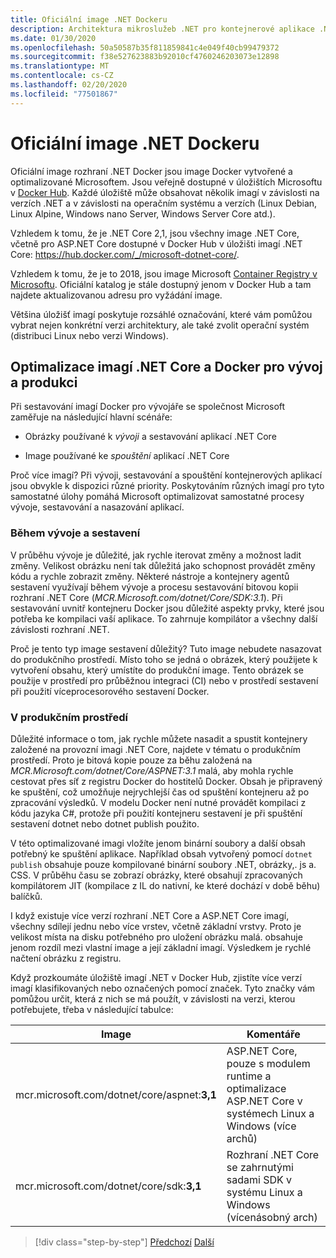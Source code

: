 ```yaml
---
title: Oficiální image .NET Dockeru
description: Architektura mikroslužeb .NET pro kontejnerové aplikace .NET | Oficiální image Docker pro .NET
ms.date: 01/30/2020
ms.openlocfilehash: 50a50587b35f811859841c4e049f40cb99479372
ms.sourcegitcommit: f38e527623883b92010cf4760246203073e12898
ms.translationtype: MT
ms.contentlocale: cs-CZ
ms.lasthandoff: 02/20/2020
ms.locfileid: "77501867"
---
```

# <a name="official-net-docker-images"></a>Oficiální image .NET Dockeru

Oficiální image rozhraní .NET Docker jsou image Docker vytvořené a optimalizované Microsoftem. Jsou veřejně dostupné v úložištích Microsoftu v [Docker Hub](https://hub.docker.com/u/microsoft/). Každé úložiště může obsahovat několik imagí v závislosti na verzích .NET a v závislosti na operačním systému a verzích (Linux Debian, Linux Alpine, Windows nano Server, Windows Server Core atd.).

Vzhledem k tomu, že je .NET Core 2,1, jsou všechny image .NET Core, včetně pro ASP.NET Core dostupné v Docker Hub v úložišti imagí .NET Core: <https://hub.docker.com/_/microsoft-dotnet-core/>.

Vzhledem k tomu, že je to 2018, jsou image Microsoft [Container Registry v Microsoftu](https://azure.microsoft.com/blog/microsoft-syndicates-container-catalog/). Oficiální katalog je stále dostupný jenom v Docker Hub a tam najdete aktualizovanou adresu pro vyžádání image.

Většina úložišť imagí poskytuje rozsáhlé označování, které vám pomůžou vybrat nejen konkrétní verzi architektury, ale také zvolit operační systém (distribuci Linux nebo verzi Windows).

## <a name="net-core-and-docker-image-optimizations-for-development-versus-production"></a>Optimalizace imagí .NET Core a Docker pro vývoj a produkci

Při sestavování imagí Docker pro vývojáře se společnost Microsoft zaměřuje na následující hlavní scénáře:

- Obrázky používané k *vývoji* a sestavování aplikací .NET Core

- Image používané ke *spouštění* aplikací .NET Core

Proč více imagí? Při vývoji, sestavování a spouštění kontejnerových aplikací jsou obvykle k dispozici různé priority. Poskytováním různých imagí pro tyto samostatné úlohy pomáhá Microsoft optimalizovat samostatné procesy vývoje, sestavování a nasazování aplikací.

### <a name="during-development-and-build"></a>Během vývoje a sestavení

V průběhu vývoje je důležité, jak rychle iterovat změny a možnost ladit změny. Velikost obrázku není tak důležitá jako schopnost provádět změny kódu a rychle zobrazit změny. Některé nástroje a kontejnery agentů sestavení využívají během vývoje a procesu sestavování bitovou kopii rozhraní .NET Core (*MCR.Microsoft.com/dotnet/Core/SDK:3.1*). Při sestavování uvnitř kontejneru Docker jsou důležité aspekty prvky, které jsou potřeba ke kompilaci vaší aplikace. To zahrnuje kompilátor a všechny další závislosti rozhraní .NET.

Proč je tento typ image sestavení důležitý? Tuto image nebudete nasazovat do produkčního prostředí. Místo toho se jedná o obrázek, který použijete k vytvoření obsahu, který umístíte do produkční image. Tento obrázek se použije v prostředí pro průběžnou integraci (CI) nebo v prostředí sestavení při použití víceprocesorového sestavení Docker.

### <a name="in-production"></a>V produkčním prostředí

Důležité informace o tom, jak rychle můžete nasadit a spustit kontejnery založené na provozní imagi .NET Core, najdete v tématu o produkčním prostředí. Proto je bitová kopie pouze za běhu založená na *MCR.Microsoft.com/dotnet/Core/ASPNET:3.1* malá, aby mohla rychle cestovat přes síť z registru Docker do hostitelů Docker. Obsah je připravený ke spuštění, což umožňuje nejrychlejší čas od spuštění kontejneru až po zpracování výsledků. V modelu Docker není nutné provádět kompilaci z kódu jazyka C\#, protože při použití kontejneru sestavení je při spuštění sestavení dotnet nebo dotnet publish použito.

V této optimalizované imagi vložíte jenom binární soubory a další obsah potřebný ke spuštění aplikace. Například obsah vytvořený pomocí `dotnet publish` obsahuje pouze kompilované binární soubory .NET, obrázky,. js a. CSS. V průběhu času se zobrazí obrázky, které obsahují zpracovaných kompilátorem JIT (kompilace z IL do nativní, ke které dochází v době běhu) balíčků.

I když existuje více verzí rozhraní .NET Core a ASP.NET Core imagí, všechny sdílejí jednu nebo více vrstev, včetně základní vrstvy. Proto je velikost místa na disku potřebného pro uložení obrázku malá. obsahuje jenom rozdíl mezi vlastní image a její základní imagí. Výsledkem je rychlé načtení obrázku z registru.

Když prozkoumáte úložiště imagí .NET v Docker Hub, zjistíte více verzí imagí klasifikovaných nebo označených pomocí značek. Tyto značky vám pomůžou určit, která z nich se má použít, v závislosti na verzi, kterou potřebujete, třeba v následující tabulce:

| Image | Komentáře |
|-------|----------|
| mcr.microsoft.com/dotnet/core/aspnet:**3,1** | ASP.NET Core, pouze s modulem runtime a optimalizace ASP.NET Core v systémech Linux a Windows (více archů) |
| mcr.microsoft.com/dotnet/core/sdk:**3,1** | Rozhraní .NET Core se zahrnutými sadami SDK v systému Linux a Windows (vícenásobný arch) |

> [!div class="step-by-step"]
> [Předchozí](net-container-os-targets.md)
> [Další](../architect-microservice-container-applications/index.md)
